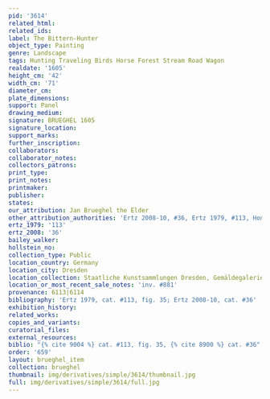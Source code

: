```yaml
---
pid: '3614'
related_html: 
related_ids: 
label: The Bittern-Hunter
object_type: Painting
genre: Landscape
tags: Hunting Traveling Birds Horse Forest Stream Road Wagon
realdate: '1605'
height_cm: '42'
width_cm: '71'
diameter_cm: 
plate_dimensions: 
support: Panel
drawing_medium: 
signature: BRUEGHEL 1605
signature_location: 
support_marks: 
further_inscription: 
collaborators: 
collaborator_notes: 
collectors_patrons: 
print_type: 
print_notes: 
printmaker: 
publisher: 
states: 
our_attribution: Jan Brueghel the Elder
other_attribution_authorities: 'Ertz 2008-10, #36, Ertz 1979, #113, Honig database'
ertz_1979: '113'
ertz_2008: '36'
bailey_walker: 
hollstein_no: 
collection_type: Public
location_country: Germany
location_city: Dresden
location_collection: Staatliche Kunstsammlungen Dresden, Gemäldegalerie Alte Meister
location_or_most_recent_sale_notes: 'inv. #881'
provenance: 6113|6114
bibliography: 'Ertz 1979, cat. #113, fig. 35; Ertz 2008-10, cat. #36'
exhibition_history: 
related_works: 
copies_and_variants: 
curatorial_files: 
external_resources: 
biblio: "{% cite 9004 %} cat. #113, fig. 35, {% cite 8900 %} cat. #36"
order: '659'
layout: brueghel_item
collection: brueghel
thumbnail: img/derivatives/simple/3614/thumbnail.jpg
full: img/derivatives/simple/3614/full.jpg
---
```

